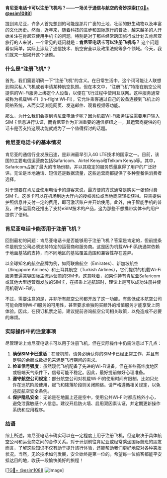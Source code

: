 **肯尼亚电话卡可以注册飞机吗？——一场关于通信与航空的奇妙探索[[TG💪+ @esim1088](https://t.me/s/esim1088)]**

提到肯尼亚，许多人首先想到的可能是那片广袤的土地、壮丽的野生动物以及丰富的文化历史。然而，近年来，随着科技的进步和国际旅行的普及，越来越多的人开始关注在肯尼亚使用手机卡的问题。特别是对于那些经常跨国旅行或计划去肯尼亚旅行的人来说，一个常见的疑问就是：**肯尼亚电话卡可以注册飞机吗？** 这个问题看似简单，实际上涉及了通信技术、航空安全以及政策法规等多个领域。今天，我们就来一起揭开这个谜题。

### 什么是“注册飞机”？

首先，我们需要明确一下“注册飞机”的含义。在日常生活中，这个词可能让人联想到购买私人飞机或者申请某种航空执照。但在本文中，“注册飞机”特指在航空公司提供的Wi-Fi服务上绑定个人设备，以便在飞行过程中使用互联网。这种服务通常被称为机载Wi-Fi（In-flight Wi-Fi），它允许乘客通过自己的设备连接到飞机上的网络系统，从而实现浏览网页、发送邮件、观看视频等功能。

那么，为什么我们会提到肯尼亚电话卡呢？因为机载Wi-Fi服务往往需要用户输入SIM卡信息进行认证，而肯尼亚作为非洲重要的通信枢纽之一，其运营商提供的电话卡是否支持这项功能就成为了一个值得探讨的话题。

### 肯尼亚电话卡的基本情况

肯尼亚的通信行业发展迅速，是非洲最早引入4G LTE技术的国家之一。目前，该国的主要电信运营商包括Safaricom、Airtel Kenya和Telkom Kenya等。其中，Safaricom占据了最大的市场份额，并以其稳定的服务质量赢得了用户的广泛好评。无论是本地通话、短信还是数据流量，这些运营商都提供了多种套餐供消费者选择。

对于想要在肯尼亚使用电话卡的游客来说，最方便的方式通常是购买一张预付费SIM卡。这类卡可以在机场到达大厅内的授权摊位或当地商店轻松获得。只需提供护照信息并支付一定的费用，即可激活账户并开始使用。此外，由于智能手机的普及，许多运营商还推出了支持eSIM技术的产品，这为那些不想携带实体卡的用户提供了便利。

### 肯尼亚电话卡能否用于注册飞机？

回到最初的问题：肯尼亚电话卡是否能够用于注册飞机？答案是肯定的，但前提条件是航空公司必须支持特定的运营商和服务商。这是因为机载Wi-Fi系统通常依赖于地面基站的支持，而不同地区的基站覆盖范围和兼容性存在差异。

以全球知名的航空品牌为例，如阿联酋航空（Emirates）、新加坡航空（Singapore Airlines）和土耳其航空（Turkish Airlines），它们提供的机载Wi-Fi服务普遍兼容国际主流运营商的SIM卡。这意味着，如果你持有肯尼亚Safaricom或其他大型运营商发放的SIM卡，在搭乘上述航班时，理论上是可以成功注册并使用机载Wi-Fi的。

不过，需要注意的是，并非所有航空公司都开放了这一功能。有些低成本航空公司可能会限制Wi-Fi服务的可用性，甚至要求单独购买额外的增值服务才能享受上网体验。因此，在预订机票之前，建议提前咨询航空公司相关政策，以免造成不必要的麻烦。

### 实际操作中的注意事项

尽管理论上肯尼亚电话卡可以用于注册飞机，但在实际操作中仍需注意以下几点：

1. **确保SIM卡已激活**：在登机前，请务必确认你的SIM卡已经正常工作，并且有足够的余额或数据包来满足飞行期间的需求。
2. **检查信号强度**：虽然现代飞机配备了先进的Wi-Fi设备，但在某些高纬度地区或极端天气条件下，信号可能不稳定。因此，最好提前做好心理准备。
3. **遵守航空公司规定**：部分航空公司对机载Wi-Fi的使用时间有限制，比如只允许在巡航阶段使用，起飞和降落阶段则关闭网络。请严格遵循相关规定，以免违反航空安全条例。
4. **保护隐私安全**：无论是在地面上还是空中，使用公共Wi-Fi时都应格外小心，避免泄露敏感个人信息。建议开启防火墙、启用双因素认证，并定期更新操作系统和应用程序。

### 结语

综上所述，肯尼亚电话卡确实可以在一定程度上用于注册飞机，但这取决于具体航空公司和运营商之间的合作关系。对于计划前往肯尼亚或经常乘坐国际航班的朋友而言，了解这些知识不仅有助于提升旅行体验，还能帮助我们更好地应对各种突发状况。当然，无论技术如何发展，安全始终是第一位的。希望每一位旅客都能平安抵达目的地，收获一段愉快美好的旅程！

[[TG💪+ @esim1088](https://t.me/s/esim1088) ![Image](https://i.postimg.cc/4NQfJmqS/Snipaste-2025-05-13-00-14-12.png)]